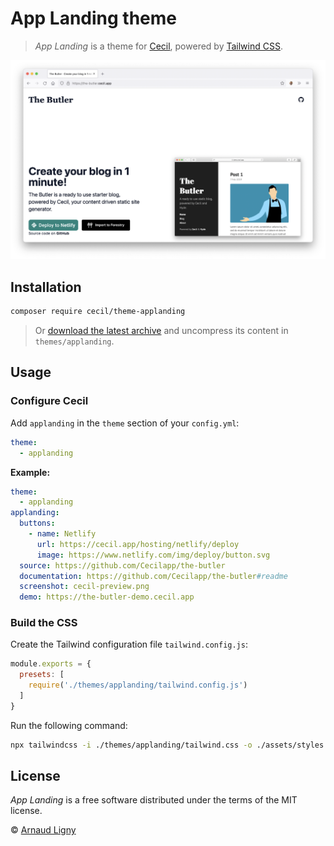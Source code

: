 # App Landing theme

> _App Landing_ is a theme for [Cecil](https://cecil.app), powered by [Tailwind CSS](https://tailwindcss.com).

![Demo screenshot](docs/screenshot.png)

## Installation

```bash
composer require cecil/theme-applanding
```

> Or [download the latest archive](https://github.com/Cecilapp/theme-applanding/releases/latest/) and uncompress its content in `themes/applanding`.

## Usage

### Configure Cecil

Add `applanding` in the `theme` section of your `config.yml`:

```yaml
theme:
  - applanding
```

**Example:**

```yaml
theme:
  - applanding
applanding:
  buttons:
    - name: Netlify
      url: https://cecil.app/hosting/netlify/deploy
      image: https://www.netlify.com/img/deploy/button.svg
  source: https://github.com/Cecilapp/the-butler
  documentation: https://github.com/Cecilapp/the-butler#readme
  screenshot: cecil-preview.png
  demo: https://the-butler-demo.cecil.app
```

### Build the CSS

Create the Tailwind configuration file `tailwind.config.js`:

```javascript
module.exports = {
  presets: [
    require('./themes/applanding/tailwind.config.js')
  ]
}
```

Run the following command:

```bash
npx tailwindcss -i ./themes/applanding/tailwind.css -o ./assets/styles.css
```

## License

 _App Landing_ is a free software distributed under the terms of the MIT license.

© [Arnaud Ligny](https://arnaudligny.fr)
